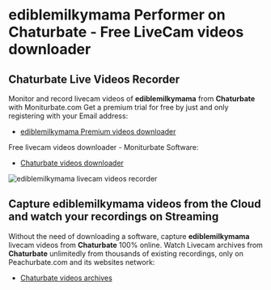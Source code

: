 # ediblemilkymama Performer on Chaturbate - Free LiveCam videos downloader

## Chaturbate Live Videos Recorder

Monitor and record livecam videos of **ediblemilkymama** from **Chaturbate** with Moniturbate.com
Get a premium trial for free by just and only registering with your Email address:
* [ediblemilkymama Premium videos downloader](https://moniturbate.com/request-demo-licence-key.html)

Free livecam videos downloader - Moniturbate Software:
* [Chaturbate videos downloader](https://moniturbate.com/moniturbate-download-software.html)

![ediblemilkymama livecam videos recorder](https://peachurnet.com/templates/moniturbate-software.png)


## Capture ediblemilkymama videos from the Cloud and watch your recordings on Streaming

Without the need of downloading a software, capture **ediblemilkymama** livecam videos from **Chaturbate** 100% online.
Watch Livecam archives from **Chaturbate** unlimitedly from thousands of existing recordings, only on Peachurbate.com and its websites network:
* [Chaturbate videos archives](https://peachurnet.com/)